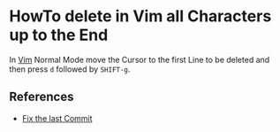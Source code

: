 # HowTo delete in Vim all Characters up to the End

In [Vim](41.md) Normal Mode move the Cursor to the first Line to be deleted and then press `d` followed by `SHIFT-g`.

## References

- [Fix the last Commit](99.md#fix_the_last_commit)
